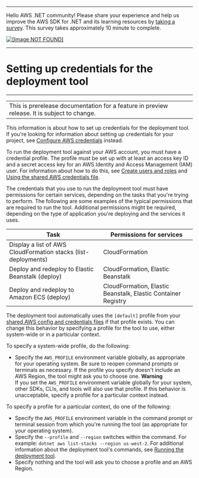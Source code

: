 --------

Hello AWS \.NET community\! Please share your experience and help us improve the AWS SDK for \.NET and its learning resources by [taking a survey](https://amazonmr.au1.qualtrics.com/jfe/form/SV_bqfQLfZ5nhFUiV0)\. This survey takes approximately 10 minute to complete\.

 [ ![\[Image NOT FOUND\]](http://docs.aws.amazon.com/sdk-for-net/latest/developer-guide/images/SurveyButton.png) ](https://amazonmr.au1.qualtrics.com/jfe/form/SV_bqfQLfZ5nhFUiV0)

--------

# Setting up credentials for the deployment tool<a name="deployment-tool-setup-creds"></a>


****  

|  | 
| --- |
| This is prerelease documentation for a feature in preview release\. It is subject to change\. | 

This information is about how to set up credentials for the deployment tool\. If you're looking for information about setting up credentials for your project, see [Configure AWS credentials](net-dg-config-creds.md) instead\.

To run the deployment tool against your AWS account, you must have a credential profile\. The profile must be set up with at least an access key ID and a secret access key for an AWS Identity and Access Management \(IAM\) user\. For information about how to do this, see [Create users and roles](net-dg-users-roles.md) and [Using the shared AWS credentials file](creds-file.md)\.

The credentials that you use to run the deployment tool must have permissions for certain services, depending on the tasks that you're trying to perform\. The following are some examples of the typical permissions that are required to run the tool\. Additional permissions might be required, depending on the type of application you're deploying and the services it uses\.


| Task | Permissions for services | 
| --- |--- |
| Display a list of AWS CloudFormation stacks \(list\-deployments\) | CloudFormation | 
| Deploy and redeploy to Elastic Beanstalk \(deploy\) | CloudFormation, Elastic Beanstalk | 
| Deploy and redeploy to Amazon ECS \(deploy\) | CloudFormation, Elastic Beanstalk, Elastic Container Registry | 

The deployment tool automatically uses the `[default]` profile from your [shared AWS config and credentials files](creds-file.md) if that profile exists\. You can change this behavior by specifying a profile for the tool to use, either system\-wide or in a particular context\.

To specify a system\-wide profile, do the following:
+ Specify the `AWS_PROFILE` environment variable globally, as appropriate for your operating system\. Be sure to reopen command prompts or terminals as necessary\. If the profile you specify doesn't include an AWS Region, the tool might ask you to choose one\.
**Warning**  
If you set the `AWS_PROFILE` environment variable globally for your system, other SDKs, CLIs, and tools will also use that profile\. If this behavior is unacceptable, specify a profile for a particular context instead\.

To specify a profile for a particular context, do one of the following:
+ Specify the `AWS_PROFILE` environment variable in the command prompt or terminal session from which you're running the tool \(as appropriate for your operating system\)\.
+ Specify the `--profile` and `--region` switches within the command\. For example: `dotnet aws list-stacks --region us-west-2`\. For additional information about the deployment tool's commands, see [Running the deployment tool](deployment-tool-run.md)\.
+ Specify nothing and the tool will ask you to choose a profile and an AWS Region\.